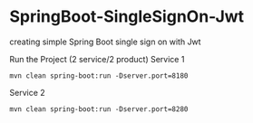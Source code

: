 # SpringBoot-SingleSignOn-Jwt
creating simple Spring Boot single sign on with Jwt

Run the Project (2 service/2 product)
Service 1

`mvn clean spring-boot:run -Dserver.port=8180`


Service 2

`mvn clean spring-boot:run -Dserver.port=8280`
